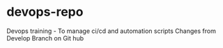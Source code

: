 # devops-repo
Devops training  - To manage ci/cd and automation scripts
Changes from Develop Branch on Git hub
